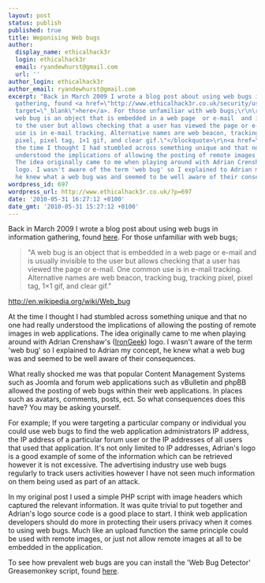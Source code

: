 ```yaml
---
layout: post
status: publish
published: true
title: Weponising Web bugs
author:
  display_name: ethicalhack3r
  login: ethicalhack3r
  email: ryandewhurst@gmail.com
  url: ''
author_login: ethicalhack3r
author_email: ryandewhurst@gmail.com
excerpt: "Back in March 2009 I wrote a blog post about using web bugs in information
  gathering, found <a href=\"http://www.ethicalhack3r.co.uk/security/using-a-web-bug-for-information-gathering/\"
  target=\"_blank\">here</a>. For those unfamiliar with web bugs;\r\n\r\n<blockquote>\"A
  web bug is an object that is embedded in a web page  or e-mail  and is usually invisible
  to the user but allows checking that a user has viewed the page or e-mail. One common
  use is in e-mail tracking. Alternative names are web beacon, tracking bug, tracking
  pixel, pixel tag, 1×1 gif, and clear gif.\"</blockquote>\r\n<a href=\"http://en.wikipedia.org/wiki/Web_bug\">http://en.wikipedia.org/wiki/Web_bug</a>\r\n\r\nAt
  the time I thought I had stumbled across something unique and that no one had really
  understood the implications of allowing the posting of remote images in web applications.
  The idea originally came to me when playing around with Adrian Crenshaw's (<a href=\"http://www.irongeek.com/\">IronGeek</a>)
  logo. I wasn't aware of the term 'web bug' so I explained to Adrian my concept,
  he knew what a web bug was and seemed to be well aware of their consequences.\r\n\r\n"
wordpress_id: 697
wordpress_url: http://www.ethicalhack3r.co.uk/?p=697
date: '2010-05-31 16:27:12 +0100'
date_gmt: '2010-05-31 15:27:12 +0100'
---
```

<p>Back in March 2009 I wrote a blog post about using web bugs in information gathering, found <a href="http://www.ethicalhack3r.co.uk/security/using-a-web-bug-for-information-gathering/" target="_blank">here</a>. For those unfamiliar with web bugs;</p>
<blockquote><p>"A web bug is an object that is embedded in a web page  or e-mail  and is usually invisible to the user but allows checking that a user has viewed the page or e-mail. One common use is in e-mail tracking. Alternative names are web beacon, tracking bug, tracking pixel, pixel tag, 1×1 gif, and clear gif."</p></blockquote>
<p><a href="http://en.wikipedia.org/wiki/Web_bug">http://en.wikipedia.org/wiki/Web_bug</a></p>
<p>At the time I thought I had stumbled across something unique and that no one had really understood the implications of allowing the posting of remote images in web applications. The idea originally came to me when playing around with Adrian Crenshaw's (<a href="http://www.irongeek.com/">IronGeek</a>) logo. I wasn't aware of the term 'web bug' so I explained to Adrian my concept, he knew what a web bug was and seemed to be well aware of their consequences.</p>
<p><a id="more"></a><a id="more-697"></a></p>
<p>What really shocked me was that popular Content Management Systems such as Joomla and forum web applications such as vBulletin and phpBB allowed the posting of web bugs within their web applications. In places such as avatars, comments, posts, ect. So what consequences does this have? You may be asking yourself. </p>
<p>For example; If you were targeting a particular company or individual you could use web bugs to find the web application administrators IP address, the IP address of a particular forum user or the IP addresses of all users that used that application. It's not only limited to IP addresses, Adrian's logo is a good example of some of the information which can be retrieved however it is not excessive. The advertising industry use web bugs regularly to track users activities however I have not seen much information on them being used as part of an attack.</p>
<p>In my original post I used a simple PHP script with image headers which captured the relevant information. It was quite trivial to put together and Adrian's logo source code is a good place to start. I think web application developers should do more in protecting their users privacy when it comes to using web bugs. Much like an upload function the same principle could be used with remote images, or just not allow remote images at all to be embedded in the application.</p>
<p>To see how prevalent web bugs are you can install the 'Web Bug Detector' Greasemonkey script, found <a href="http://userscripts.org/scripts/show/35051" target="_blank">here</a>. </p>
